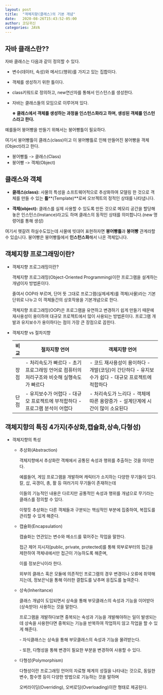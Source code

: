 ```yaml
---
layout: post
title:  "객체지향(클래스)의 기본 개념"
date:   2020-08-26T15:43:52-05:00
author: 코딩귀신
categories: JAVA
---
```


## 자바 클래스란??


자바 클래스는 다음과 같이 정의할 수 있다.

- 변수(데이터, 속성)와 메서드(행위)를 가지고 있는 집합이다.

- 객체를 생성하기 위한 틀이다.

- class키워드로 정의하고, new연산자를 통해서 인스턴스를 생성한다. 

- 자바는 클래스들의 모임으로 이루어져 있다.

  

  **※ 클래스에서 객체를 생성하는 과정을 인스턴스화라고 하며, 생성된 객체를 인스턴스라고 한다.**

 

예를들어 붕어빵을 만들기 위해서는 붕어빵틀이 필요하다.

여기서 붕어빵틀이 클래스(class)이고 이 붕어빵틀로 인해 만들어진 붕어빵을 객체(Object)라고 한다.

- 붕어빵틀 -> 클래스(Class)
- 붕어빵 -> 객체(Object)



## 클래스와 객체

-  **클래스(class):** 사물의 특성을 소프트웨어적으로 추상화하여 모델링 한 것으로 객체를 만들 수 있는  **틀****(Template)**로써 오브젝트의 정적인 상태를 나타냅니다. 

- **객체(object):** 클래스를 실제 사용할 수 있도록 만든 것으로 메모리 공간을 할당해 놓은 인스턴스(Instance)라고도 하며 클래스의 동적인 상태를 의미합니다.(new 명령어를 통해 생성)

여기서 헷갈려 하실수도있는데 사물에 빗대어 표현하자면 **붕어빵틀**과 **붕어빵** 관계라할 수 있습니다. 붕어빵은 붕어빵틀에서 **인스턴스화**해서 나온 객체입니다.



## 객체지향 프로그래밍이란?

- 객체지향 프로그래밍이란?

  객체지향 프로그래밍(Object-Oriented Programming)이란 프로그램을 설계하는 개념이자 방법론이다.

  줄여서 OOP라 부르며, 단어 뜻 그대로 프로그램(실제세계)를 객체(사물)라는 기본 단위로 나누고 이 객체들간의 상호작용을 기본개념으로 한다.

  

  객체지향 프로그래밍(OOP)은 프로그램을 유연하고 변경하기 쉽게 만들기 때문에 재사용성이 용이하여 대규모 프로젝트에서 많이 사용되는 방법론이다. 프로그램 개발과 유지보수가 용이하다는 점이 가장 큰 장점으로 꼽힌다.



- 객체지향 vs 절차지향

  | 비교 | 절차지향 언어                                                | 객체지향 언어                                                |
  | :--: | ------------------------------------------------------------ | ------------------------------------------------------------ |
  | 장점 | - 처리속도가 빠르다 - 초기 프로그래밍 언어로 컴퓨터의 처리구조와 비슷해 실행속도가 빠르다 | - 코드 재사용성이 용이하다 - 개발(코딩)이 간단하다 - 유지보수가 쉽다 - 대규모 프로젝트에 적합하다 |
  | 단점 | - 유지보수가 어렵다 - 대규모 프로젝트에 부적합하다 - 프로그램 분석이 어렵다 | - 처리속도가 느리다 - 객체에 따른 용량증가 - 설계단계에 시간이 많이 소요된다 |



## 객체지향의 특징 4가지(추상화,캡슐화,상속,다형성)

- 객체지향의 특성

  - 추상화(Abstraction)

    객체지향에서 추상화란 객체에서 공통된 속성과 행위를 추출하는 것을 의미한다.

    

    예를들어, 게임 프로그램을 개발하며 캐릭터가 소지하는 다양한 무기들이 있다. 칼, 삽, 곡갱이, 총, 활 등 여러가지 무기들이 존재하는데

    이들의 기능적인 내용은 다르지만 공통적인 속성과 행위를 개념으로 무기라는 클래스를 정의할 수 있다.

    

    이렇듯 추상화는 다른 객체들과 구분되는 핵심적인 부분에 집중하여, 복잡도를 관리할 수 있게 해준다.

    

  - 캡슐화(Encapsulation)

    캡슐화는 연관있는 변수와 메소드를 묶어주는 작업을 말한다.

    

    접근 제어 지시자[public, private, protected]를 통해 외부로부터의 접근을 제한하여 객체내에서만 접근이 가능하도록 해준며,

    이를 정보은닉이라 한다.

    

    외부의 클래스 혹은 모듈에 의존적인 프로그램의 경우 변경이나 오류에 취약해지는데, 정보은닉을 통해 이러한 결합도를 낮추며 응집도를 높여준다.

    

  - 상속(Inheritance)

    클래스 개념이 도입되면서 상속을 통해 부모클래스의 속성과 기능을 이어받아(상속받아) 사용하는 것을 말한다.

    프로그램을 개발하다보면 중복되는 속성과 기능을 개발해야하는 일이 발생되는데 상속을 사용한다면 중복되는 기능을 반복하여 작업하지 않고 작업을 할 수 있게 해준다.

    

    \- 자식클래스는 상속을 통해 부모클래스의 속성과 기능을 물려받는다.

    

    \- 또한, 다형성을 통해 변경이 필요한 부분을 변경하여 사용할 수 있다.

    

  - 다형성(Polymorphism)

    다형성이란 프로그래밍 언어의 자료형 체계의 성질을 나타내는 것으로, 동일한 변수, 함수명 등이 다양한 방법으로 기능하는 것을 말하며

    오버라이딩(Overriding), 오버로딩(Overloading)이란 형태로 제공된다.




